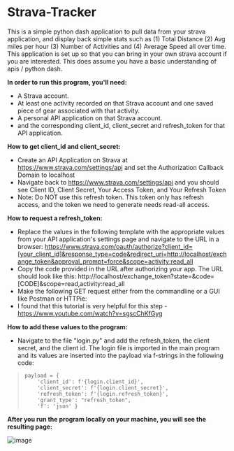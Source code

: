 
# Strava-Tracker
This is a simple python dash application to pull data from your strava application, and display back simple stats such as (1) Total Distance (2) Avg miles per hour (3) Number of Activities and (4) Average Speed all over time. This application is set up so that you can bring in your own strava account if you are interested. This does assume you have a basic understanding of apis / python dash. 

**In order to run this program, you'll need:**
- A Strava account.
- At least one activity recorded on that Strava account and one saved piece of gear associated with that activity.
- A personal API application on that Strava account.
- and the corresponding client_id, client_secret and refresh_token for that API application.

**How to get client_id and client_secret:**

 - Create an API Application on Strava at https://www.strava.com/settings/api and set the Authorization Callback Domain to localhost
 - Navigate back to https://www.strava.com/settings/api and you should see Client ID, Client Secret, Your Access Token, and Your Refresh Token
 - Note: Do NOT use this refresh token. This token only has refresh access, and the token we need to generate needs read-all access. 

**How to request a refresh_token:**

 - Replace the values in the following template with the appropriate values from your API application's settings page and navigate to the URL in a browser: https://www.strava.com/oauth/authorize?client_id=[your_client_id]&response_type=code&redirect_uri=http://localhost/exchange_token&approval_prompt=force&scope=activity:read_all
 - Copy the code provided in the URL after authorizing your app. The URL should look like this: http://localhost/exchange_token?state=&code=[CODE]&scope=read,activity:read_all
 - Make the following GET request either from the commandline or a GUI like Postman or HTTPie:
 - I found that this tutorial is very helpful for this step - https://www.youtube.com/watch?v=sgscChKfGyg


**How to add these values to the program:**

 - Navigate to the file "login.py" and add the refresh_token, the client secret, and the client id.  The login file is imported in the main program and its values are inserted into the payload via f-strings in the following code:

>     payload = {
>         'client_id': f'{login.client_id}',
>         'client_secret': f'{login.client_secret}',
>         'refresh_token': f'{login.refresh_token}',
>         'grant_type': "refresh_token",
>         'f': 'json' }

**After you run the program locally on your machine, you will see the resulting page:**

![image](https://github.com/samkoenig1/Strava-Tracker/assets/119975521/cd88708f-6812-4b84-a98d-e1065013cf89)
